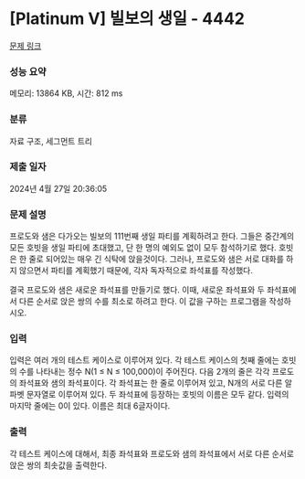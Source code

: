 # [Platinum V] 빌보의 생일 - 4442 

[문제 링크](https://www.acmicpc.net/problem/4442) 

### 성능 요약

메모리: 13864 KB, 시간: 812 ms

### 분류

자료 구조, 세그먼트 트리

### 제출 일자

2024년 4월 27일 20:36:05

### 문제 설명

<p>
	프로도와 샘은 다가오는 빌보의 111번째 생일 파티를 계획하려고 한다. 그들은 중간계의 모든 호빗을 생일 파티에 초대했고, 단 한 명의 예외도 없이 모두 참석하기로 했다. 호빗은 한 줄로 되어있는 매우 긴 식탁에 앉을것이다. 그러나, 프로도와 샘은 서로 대화를 하지 않으면서 파티를 계획했기 때문에, 각자 독자적으로 좌석표를 작성했다.</p>

<p>
	결국 프로도와 샘은 새로운 좌석표를 만들기로 했다. 이때, 새로운 좌석표와 두 좌석표에서 다른 순서로 앉은 쌍의 수를 최소로 하려고 한다. 이 값을 구하는 프로그램을 작성하시오.</p>

### 입력 

 <p>
	입력은 여러 개의 테스트 케이스로 이루어져 있다. 각 테스트 케이스의 첫째 줄에는 호빗의 수를 나타내는 정수 N(1 ≤ N ≤ 100,000)이 주어진다. 다음 2개의 줄은 각각 프로도의 좌석표와 샘의 좌석표이다. 각 좌석표는 한 줄로 이루어져 있고, N개의 서로 다른 알파벳 문자열로 이루어져 있다. 두 좌석표에 등장하는 호빗의 이름은 모두 같다. 입력의 마지막 줄에는 0이 있다. 이름은 최대 6글자이다.</p>

### 출력 

 <p>
	각 테스트 케이스에 대해서, 최종 좌석표와 프로도와 샘의 좌석표에서 서로 다른 순서로 앉은 쌍의 최솟값을 출력한다.</p>


